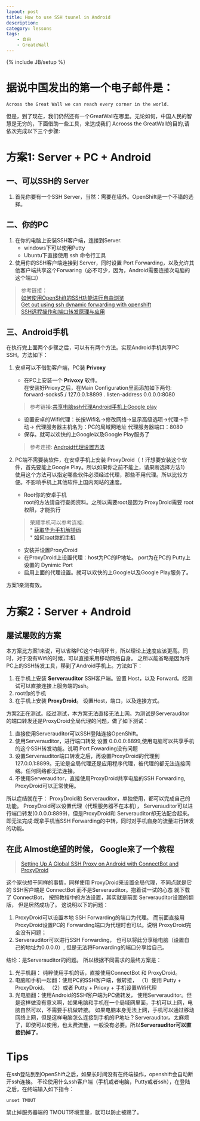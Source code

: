 ```yaml
---
layout: post
title: How to use SSH tuunel in Android
description: 
category: lessons
tags: 
    - 自由
    - GreateWall
---
```

{% include JB/setup %}

# 据说中国发出的第一个电子邮件是：
    Across the Great Wall we can reach every corner in the world.

但是，到了现在，我们仍然还有一个GreatWall在哪里。无论如何，中国人民的智慧是无穷的，下面借助一些工具，来达成我们
Acrooss the GreatWall的目的,请依次完成以下三个步骤:

# 方案1: Server + PC + Android

## 一、可以SSH的 Server

1. 首先你要有一个SSH Server，当然：需要在墙外。OpenShift是一个不错的选择。

## 二、你的PC

1. 在你的电脑上安装SSH客户端，连接到Server.
    * windows下可以使用Putty
    * Ubuntu下直接使用 ssh 命令行工具
2. 使用你的SSH客户端连接到 Server，同时设置 Port Forwarding，以及允许其他客户端共享这个Forwaring（必不可少，因为，Android需要连接次电脑的这个端口）

>参考链接：  
>[如何使用OpenShift的SSH功能进行自由浏览](http://www.freehao123.com/openshift-vagex/)  
>[Get out using ssh dynamic forwarding with openshift](http://drinkey.github.io/%E5%B7%A5%E5%85%B7%E4%B8%8E%E6%8A%80%E5%B7%A7/2014/09/05/ssh-proxy-openshift/)   
>[SSH远程操作和端口转发原理与应用](http://www.ruanyifeng.com/blog/2011/12/ssh_port_forwarding.html)
    
## 三、Android手机
在执行完上面两个步骤之后，可以有有两个方法。实现Android手机共享PC SSH。方法如下：

1. 安卓可以不借助客户端，PC装 **Privoxy**
   * 在PC上安装一个 **Privoxy** 软件。  
   在安装好Prioxy之后，在Main Configuration里面添加如下两句:
        forward-socks5 / 127.0.0.1:8899 .
        listen-address 0.0.0.0:8080
   
   >参考链接:[共享电脑ssh代理Android手机上Google play](http://www.xidige.com/other/340)

   * 设置安卓的Wifi代理：长按Wifi名->修改网络->显示高级选项->代理->手动->
        代理服务器主机名为：PC的局域网地址
        代理服务器端口：8080  
   * 保存。就可以欢快的上Google以及Google Play服务了
   
   >参考连接: [Android代理设置方法](http://jingyan.baidu.com/article/219f4bf7ff97e6de442d38c8.html)

2. PC端不需要装软件，在安卓手机上安装 ProxyDroid（！汗想要安装这个软件，首先要能上Google Play。所以如果你之前不能上，请果断选择方法1）
   使用这个方法可以指定哪些软件必须经过代理，那些不用代理。所以比较方便。不影响手机上其他软件上国内网站的速度。
   * Root你的安卓手机  
        root的方法请自行查阅资料。之所以需要root是因为 ProxyDroid需要 root权限，才能执行
        
    >荣耀手机可以参考连接:  
        * [获取华为手机解锁码](https://www.emui.com/plugin.php?id=unlock&mod=step)   
        * [如何root你的手机](http://www.mytechgarbage.net/2015/05/honor-4x-che2-l11-how-to-root-honor-4x.html)
        
   * 安装并设置ProxyDroid
   * 在ProxyDroid上设置代理：host为PC的IP地址。 port为在PC的 Putty上设置的 Dynimic Port
   * 启用上面的代理设置。就可以欢快的上Google以及Google Play服务了。
   
方案1亲测有效。

# 方案2：Server + Android

## 屡试屡败的方案
本方案比方案1来说，可以省略PC这个中间环节，所以理论上速度应该更高。同时，对于没有Wifi的时候，可以直接采用移动网络自身。
之所以能省略是因为将PC上的SSH转发工具，移到了Android手机上。方法如下：

1. 在手机上安装 **Serverauditor** SSH客户端。设置 Host，以及 Forward。经测试可以直接连接上服务端的ssh。
2. root你的手机
3. 在手机上安装 **ProxyDroid**。 设置Host，端口，以及连接方式。

方案2正在测试。经过测试，本方案无法直接无法上网。为测试是Serverauditor的端口转发还是ProxyDroid全局代理的问题，做了如下测试：

1. 直接使用Serverauditor可以SSH登陆连接OpenShift。
2. 使用Serverauditor，进行端口转发 设置 0.0.0.0:8899,使用电脑可以共享手机的这个SSH转发功能。说明 Port Fowarding没有问题
3. 设置Serverauditor端口转发之后，再设置ProxyDroid的代理到 127.0.0.1:8899。无论是全局代理还是应用程序代理，被代理的都无法连接网络。任何网络都无法连接。
4. 不使用Serverauditor，直接使用ProxyDroid共享电脑的SSH Forwarding, ProxyDroid可以正常使用。

所以症结就在于： ProxyDroid和 Serverauditor，单独使用，都可以完成自己的功能。 ProxyDroid可以设置代理（代理服务器不在本机）， 
Serverauditor可以进行端口转发(0.0.0.0:8899)，但是ProxyDroid和 Serverauditor却无法配合起来。即无法完成:既拿手机当SSH Forwarding的中转，同时对手机自身的流量进行转发的功能。

## 在此 Almost绝望的时候， Google来了一个教程
>[Setting Up A Global SSH Proxy on Android with ConnectBot and ProxyDroid](https://pthree.org/2015/08/26/setting-up-a-global-ssh-proxy-on-android-with-connectbot-and-proxydroid/)

这个家伙想干同样的事情，同样使用 ProxyDroid来设置全局代理，不同点就是它的 SSH客户端是 ConnectBot 而不是Serverauditor。抱着试一试的心态
就下载了 ConnectBot， 按照教程中的方法设置，其实就是前面 Serverauditor设置的翻版， 但是居然成功了。
这说明以下的问题： 

1. ProxyDroid可以设置本地 SSH Forwarding的端口为代理。 而前面直接用 ProxyDroid设置PC的 Forwarding端口为代理时也可以。说明 ProxyDroid完全没有问题；  
2. Serverauditor可以进行SSH Forwarding， 也可以将此分享给电脑（设置自己的地址为0.0.0.0）, 但是无法将Forwarding的端口分享给自己。

结论：是Serverauditor的问题。
所以根据不同需求的最终方案是：   

1. 光手机翻： 纯粹使用手机的话，直接使用ConnectBot 和 ProxyDroid。  
2. 电脑和手机一起翻：使用PC的SSH客户端，做转接， （1）使用 Putty + ProxyDroid。 （2）或者 Putty + Prioxy + 手机设置Wifi代理  
3. 光电脑翻：使用Android的SSH客户端为PC做转发， 使用Serverauditor。但是这样做没有意义啊，如果电脑和手机在一个局域网里面，手机可以上网，电脑自然可以，不需要手机做转接。
如果电脑本身无法上网，手机可以通过移动网络上网，但是这样电脑怎么连接到手机的IP地址？Serverauditor。太麻烦了，即使可以使用，也太费流量，一般没有必要。所以**Serverauditor可以直接扔掉了**。

# Tips
在ssh登陆到到OpenShift之后，如果长时间没有在终端操作，openshift会自动断开ssh连接。
不论使用什么ssh客户端（手机或者电脑，Putty或者ssh），在登陆之后，在终端输入如下指令：

    unset TMOUT

禁止掉服务器端的 TMOUT环境变量，就可以防止被踢了。
